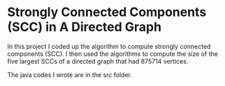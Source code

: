 # Strongly Connected Components (SCC) in A Directed Graph

In this project I coded up the algorithm to compute strongly connected components (SCC). I then used the algorithms to compute the size of the five largest SCCs of a directed graph that had 875714 vertices.

The java codes I wrote are in the src folder.